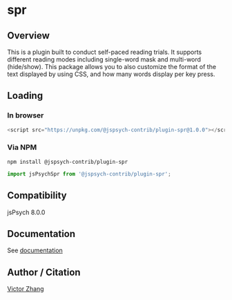 # spr

## Overview

This is a plugin built to conduct self-paced reading trials. It supports different reading modes including single-word mask and multi-word (hide/show). This package allows you to also customize the format of the text displayed by using CSS, and how many words display per key press.

## Loading

### In browser

```js
<script src="https://unpkg.com/@jspsych-contrib/plugin-spr@1.0.0"></script>
```

### Via NPM

```
npm install @jspsych-contrib/plugin-spr
```

```js
import jsPsychSpr from '@jspsych-contrib/plugin-spr';
```

## Compatibility

jsPsych 8.0.0

## Documentation

See [documentation](https://github.com/jspsych/jspsych-contrib/blob/main/packages/plugin-spr/docs/jspsych-spr.md)

## Author / Citation

[Victor Zhang](https://github.com/vzhang03)
